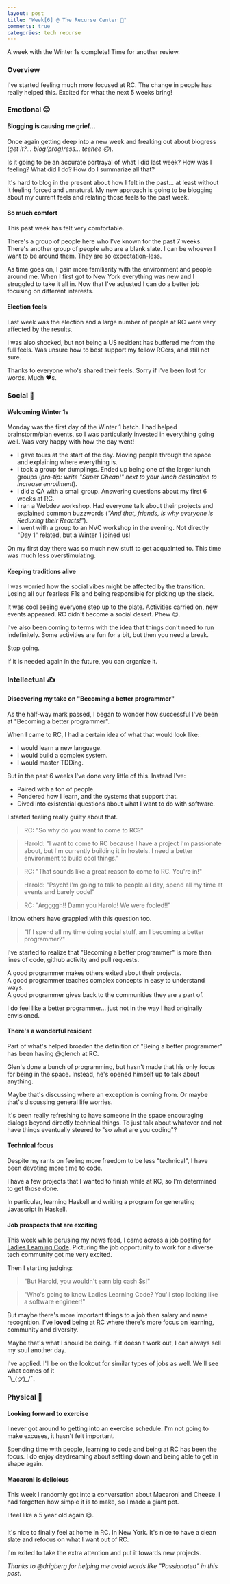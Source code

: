 ```yaml
---
layout: post
title: "Week[6] @ The Recurse Center 🏁"
comments: true
categories: tech recurse
---
```


A week with the Winter 1s complete! Time for another review.

### Overview

I've started feeling much more focused at RC. The change in people has really helped this. Excited for what the next 5 weeks bring!

### Emotional 😊

#### **Blogging is causing me grief...**

Once again getting deep into a new week and freaking out about blogress (*get it?... blog(prog)ress... teehee 🙃*).

Is it going to be an accurate portrayal of what I did last week? How was I feeling? What did I do? How do I summarize all that?

It's hard to blog in the present about how I felt in the past... at least without it feeling forced and unnatural. My new approach is going to be blogging about my current feels and relating those feels to the past week.

#### **So much comfort**

This past week has felt very comfortable.

There's a group of people here who I've known for the past 7 weeks.
There's another group of people who are a blank slate. I can be whoever I want to be around them. They are so expectation-less.

As time goes on, I gain more familiarity with the environment and people around me. When I first got to New York everything was new and I struggled to take it all in. Now that I've adjusted I can do a better job focusing on different interests.

#### **Election feels**

Last week was the election and a large number of people at RC were very affected by the results.

I was also shocked, but not being a US resident has buffered me from the full feels. Was unsure how to best support my fellow RCers, and still not sure.

Thanks to everyone who's shared their feels. Sorry if I've been lost for words. Much ❤️s.

### Social 🎉

#### **Welcoming Winter 1s**

Monday was the first day of the Winter 1 batch. I had helped brainstorm/plan events, so I was particularly invested in everything going well. Was very happy with how the day went!

- I gave tours at the start of the day. Moving people through the space and explaining where everything is.
- I took a group for dumplings. Ended up being one of the larger lunch groups (*pro-tip: write "Super Cheap!" next to your lunch destination to increase enrollment*).
- I did a QA with a small group. Answering questions about my first 6 weeks at RC.
- I ran a Webdev workshop. Had everyone talk about their projects and explained common buzzwords (*"And that, friends, is why everyone is Reduxing their Reacts!"*).
- I went with a group to an NVC workshop in the evening. Not directly "Day 1" related, but a Winter 1 joined us!

On my first day there was so much new stuff to get acquainted to. This time was much less overstimulating.

#### **Keeping traditions alive**

I was worried how the social vibes might be affected by the transition. Losing all our fearless F1s and being responsible for picking up the slack.

It was cool seeing everyone step up to the plate. Activities carried on, new events appeared. RC didn't become a social desert. Phew 😌.

I've also been coming to terms with the idea that things don't need to run indefinitely. Some activities are fun for a bit, but then you need a break.

Stop going.

If it is needed again in the future, you can organize it.

### Intellectual ✍️

#### **Discovering my take on "Becoming a better programmer"**

As the half-way mark passed, I began to wonder how successful I've been at "Becoming a better programmer".

When I came to RC, I had a certain idea of what that would look like:
- I would learn a new language.
- I would build a complex system.
- I would master TDDing.

But in the past 6 weeks I've done very little of this. Instead I've:
- Paired with a ton of people.
- Pondered how I learn, and the systems that support that.
- Dived into existential questions about what I want to do with software.

I started feeling really guilty about that.

> RC: "So why do you want to come to RC?"

> Harold: "I want to come to RC because I have a project I'm passionate about, but I'm currently building it in hostels. I need a better environment to build cool things."

> RC: "That sounds like a great reason to come to RC. You're in!"

> Harold: "Psych! I'm going to talk to people all day, spend all my time at events and barely code!"

> RC: "Arggggh!! Damn you Harold! We were fooled!!"

I know others have grappled with this question too.

> "If I spend all my time doing social stuff, am I becoming a better programmer?"

I've started to realize that "Becoming a better programmer" is more than lines of code, github activity and pull requests.

A good programmer makes others exited about their projects.  
A good programmer teaches complex concepts in easy to understand ways.  
A good programmer gives back to the communities they are a part of.  

I do feel like a better programmer... just not in the way I had originally envisioned.

#### **There's a wonderful resident**

Part of what's helped broaden the definition of "Being a better programmer" has been having @glench at RC.

Glen's done a bunch of programming, but hasn't made that his only focus for being in the space. Instead, he's opened himself up to talk about anything.

Maybe that's discussing where an exception is coming from. Or maybe that's discussing general life worries.

It's been really refreshing to have someone in the space encouraging dialogs beyond directly technical things. To just talk about whatever and not have things eventually steered to "so what are you coding"?

#### **Technical focus**

Despite my rants on feeling more freedom to be less "technical", I have been devoting more time to code.

I have a few projects that I wanted to finish while at RC, so I'm determined to get those done.

In particular, learning Haskell and writing a program for generating Javascript in Haskell.

#### **Job prospects that are exciting**

This week while perusing my news feed, I came across a job posting for [Ladies Learning Code](http://ladieslearningcode.com/). Picturing the job opportunity to work for a diverse tech community got me very excited.

Then I starting judging:

> "But Harold, you wouldn't earn big cash $s!"

> "Who's going to know Ladies Learning Code? You'll stop looking like a software engineer!"

But maybe there's more important things to a job then salary and name recognition. I've **loved** being at RC where there's more focus on learning, community and diversity.

Maybe that's what I should be doing. If it doesn't work out, I can always sell my soul another day.

I've applied. I'll be on the lookout for similar types of jobs as well. We'll see what comes of it  
¯\\\_(ツ)\_/¯.

### Physical 🚶

#### **Looking forward to exercise**

I never got around to getting into an exercise schedule. I'm not going to make excuses, it hasn't felt important.

Spending time with people, learning to code and being at RC has been the focus. I do enjoy daydreaming about settling down and being able to get in shape again.

#### **Macaroni is delicious**

This week I randomly got into a conversation about Macaroni and Cheese. I had forgotten how simple it is to make, so I made a giant pot.

I feel like a 5 year old again 😋.

### </End>

It's nice to finally feel at home in RC. In New York.
It's nice to have a clean slate and refocus on what I want out of RC.

I'm exited to take the extra attention and put it towards new projects.

*Thanks to @drigberg for helping me avoid words like "Passionated" in this post.*
